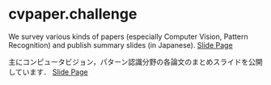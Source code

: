 # cvpaper.challenge

We survey various kinds of papers (especially Computer Vision, Pattern Recognition) and publish summary slides (in Japanese).
[Slide Page](https://cvpaperchallenge.github.io/cvpaper.challenge/)

主にコンピュータビジョン，パターン認識分野の各論文のまとめスライドを公開しています．
[Slide Page](https://cvpaperchallenge.github.io/cvpaper.challenge/)

